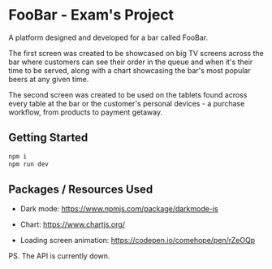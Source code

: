 # FooBar - Exam's Project

A platform designed and developed for a bar called FooBar.

The first screen was created to be showcased on big TV screens across the bar where customers can see their order in the queue and when it's their time to be served, along with a chart showcasing the bar's most popular beers at any given time.

The second screen was created to be used on the tablets found across every table at the bar or the customer's personal devices - a purchase workflow, from products to payment getaway.

## Getting Started

```bash 
npm i
npm run dev
```

## Packages / Resources Used

- Dark mode:
https://www.npmjs.com/package/darkmode-js

- Chart:
https://www.chartjs.org/

- Loading screen animation:
https://codepen.io/comehope/pen/rZeOQp

PS. The API is currently down.